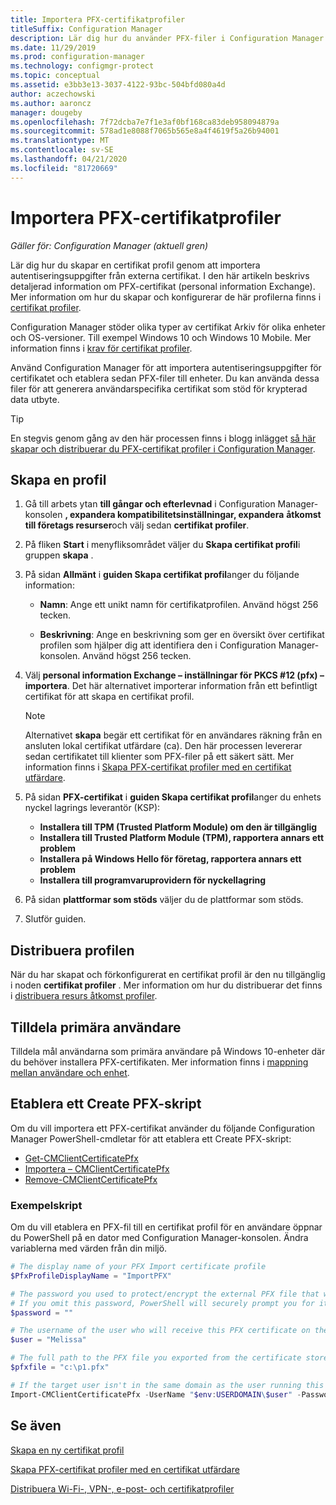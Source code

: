 ```yaml
---
title: Importera PFX-certifikatprofiler
titleSuffix: Configuration Manager
description: Lär dig hur du använder PFX-filer i Configuration Manager för att generera användarspecifika certifikat som stöder krypterat data utbyte.
ms.date: 11/29/2019
ms.prod: configuration-manager
ms.technology: configmgr-protect
ms.topic: conceptual
ms.assetid: e3bb3e13-3037-4122-93bc-504bfd080a4d
author: aczechowski
ms.author: aaroncz
manager: dougeby
ms.openlocfilehash: 7f72dcba7e7f1e3af0bf168ca83deb958094879a
ms.sourcegitcommit: 578ad1e8088f7065b565e8a4f4619f5a26b94001
ms.translationtype: MT
ms.contentlocale: sv-SE
ms.lasthandoff: 04/21/2020
ms.locfileid: "81720669"
---
```

# <a name="import-pfx-certificate-profiles"></a>Importera PFX-certifikatprofiler

*Gäller för: Configuration Manager (aktuell gren)*

Lär dig hur du skapar en certifikat profil genom att importera autentiseringsuppgifter från externa certifikat. I den här artikeln beskrivs detaljerad information om PFX-certifikat (personal information Exchange). Mer information om hur du skapar och konfigurerar de här profilerna finns i [certifikat profiler](../../protect/deploy-use/introduction-to-certificate-profiles.md).

Configuration Manager stöder olika typer av certifikat Arkiv för olika enheter och OS-versioner. Till exempel Windows 10 och Windows 10 Mobile. Mer information finns i [krav för certifikat profiler](../../protect/plan-design/prerequisites-for-certificate-profiles.md).

Använd Configuration Manager för att importera autentiseringsuppgifter för certifikatet och etablera sedan PFX-filer till enheter. Du kan använda dessa filer för att generera användarspecifika certifikat som stöd för krypterad data utbyte.

> [!TIP]  
> En stegvis genom gång av den här processen finns i blogg inlägget [så här skapar och distribuerar du PFX-certifikat profiler i Configuration Manager](https://blogs.technet.microsoft.com/karanrustagi/2015/09/01/how-to-create-and-deploy-pfx-certificate-profiles-in-configuration-manager/).  

## <a name="create-a-profile"></a>Skapa en profil

1. Gå till arbets ytan **till gångar och efterlevnad** i Configuration Manager-konsolen **, expandera kompatibilitetsinställningar, expandera** **åtkomst till företags resurser**och välj sedan **certifikat profiler**.

1. På fliken **Start** i menyfliksområdet väljer du **Skapa certifikat profil**i gruppen **skapa** .

1. På sidan **Allmänt** i **guiden Skapa certifikat profil**anger du följande information:  

    - **Namn**: Ange ett unikt namn för certifikatprofilen. Använd högst 256 tecken.  

    - **Beskrivning**: Ange en beskrivning som ger en översikt över certifikat profilen som hjälper dig att identifiera den i Configuration Manager-konsolen. Använd högst 256 tecken.  

1. Välj **personal information Exchange – inställningar för PKCS #12 (pfx) – importera**. Det här alternativet importerar information från ett befintligt certifikat för att skapa en certifikat profil.

    > [!NOTE]
    > Alternativet **skapa** begär ett certifikat för en användares räkning från en ansluten lokal certifikat utfärdare (ca). Den här processen levererar sedan certifikatet till klienter som PFX-filer på ett säkert sätt. Mer information finns i [Skapa PFX-certifikat profiler med en certifikat utfärdare](create-pfx-certificate-profiles.md).

1. På sidan **PFX-certifikat** i **guiden Skapa certifikat profil**anger du enhets nyckel lagrings leverantör (KSP):

    - **Installera till TPM (Trusted Platform Module) om den är tillgänglig**  
    - **Installera till Trusted Platform Module (TPM), rapportera annars ett problem**
    - **Installera på Windows Hello för företag, rapportera annars ett problem**
    - **Installera till programvaruprovidern för nyckellagring**

1. På sidan **plattformar som stöds** väljer du de plattformar som stöds.

1. Slutför guiden.

## <a name="deploy-the-profile"></a>Distribuera profilen

När du har skapat och förkonfigurerat en certifikat profil är den nu tillgänglig i noden **certifikat profiler** . Mer information om hur du distribuerar det finns i [distribuera resurs åtkomst profiler](../../protect/deploy-use/deploy-wifi-vpn-email-cert-profiles.md).

## <a name="assign-primary-users"></a>Tilldela primära användare

Tilldela mål användarna som primära användare på Windows 10-enheter där du behöver installera PFX-certifikaten. Mer information finns i [mappning mellan användare och enhet](../../apps/deploy-use/link-users-and-devices-with-user-device-affinity.md).

## <a name="provision-a-create-pfx-script"></a>Etablera ett Create PFX-skript

Om du vill importera ett PFX-certifikat använder du följande Configuration Manager PowerShell-cmdletar för att etablera ett Create PFX-skript:

- [Get-CMClientCertificatePfx](https://docs.microsoft.com/powershell/module/configurationmanager/get-cmclientcertificatepfx?view=sccm-ps)
- [Importera – CMClientCertificatePfx](https://docs.microsoft.com/powershell/module/configurationmanager/import-cmclientcertificatepfx?view=sccm-ps)
- [Remove-CMClientCertificatePfx](https://docs.microsoft.com/powershell/module/configurationmanager/remove-cmclientcertificatepfx?view=sccm-ps)

### <a name="example-script"></a>Exempelskript

Om du vill etablera en PFX-fil till en certifikat profil för en användare öppnar du PowerShell på en dator med Configuration Manager-konsolen. Ändra variablerna med värden från din miljö.

``` PowerShell
# The display name of your PFX Import certificate profile
$PfxProfileDisplayName = "ImportPFX"

# The password you used to protect/encrypt the external PFX file that was created/exported from your certificate storage provider
# If you omit this password, PowerShell will securely prompt you for it. You can specify it as a parameter for process automation.
$password = ""

# The username of the user who will receive this PFX certificate on their device
$user = "Melissa"

# The full path to the PFX file you exported from the certificate store
$pfxfile = "c:\p1.pfx"

# If the target user isn't in the same domain as the user running this script, specify a different domain
Import-CMClientCertificatePfx -UserName "$env:USERDOMAIN\$user" -Password (ConvertTo-SecureString -String $password -AsPlainText -Force) -CertificateProfilePfx (Get-CMCertificateProfilePfx -Fast -Name $PfxProfileDisplayName) -Path $pfxfile
```

## <a name="see-also"></a>Se även

[Skapa en ny certifikat profil](../../protect/deploy-use/create-certificate-profiles.md)

[Skapa PFX-certifikat profiler med en certifikat utfärdare](create-pfx-certificate-profiles.md)

[Distribuera Wi-Fi-, VPN-, e-post- och certifikatprofiler](../../protect/deploy-use/deploy-wifi-vpn-email-cert-profiles.md)
